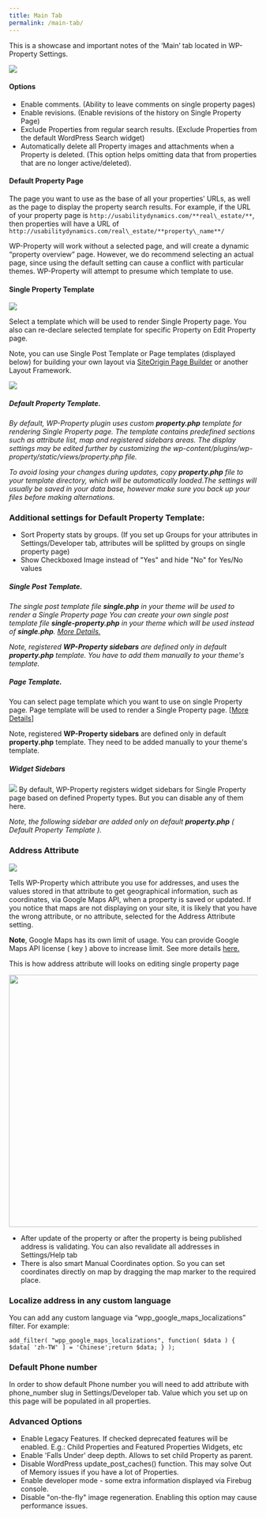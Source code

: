 ```yaml
---
title: Main Tab
permalink: /main-tab/
---
```


This is a showcase and important notes of the ‘Main’ tab located in WP-Property Settings.

![](https://storage.googleapis.com/media.usabilitydynamics.com/2016/10/6ed5981db4224fbd9fca3a1748f656aa.png)

#### Options
*  Enable comments. (Ability to leave comments on single property pages)
*  Enable revisions. (Enable revisions of the history on Single Property Page)
*  Exclude Properties from regular search results. (Exclude Properties from the default WordPress Search widget)
*  Automatically delete all Property images and attachments when a Property is deleted. (This option helps omitting data that from properties that are no longer active/deleted).

#### Default Property Page

The page you want to use as the base of all your properties’ URLs, as well as the page to display the property search results.  For example, if the URL of your property page is `http://usabilitydynamics.com/**real\_estate/**`, then properties will have a URL of `http://usabilitydynamics.com/real\_estate/**property\_name**/`

WP-Property will work without a selected page, and will create a dynamic “property overview” page.  However, we do recommend selecting an actual page, since using the default setting can cause a conflict with particular themes. WP-Property will attempt to presume which template to use.

#### Single Property Template
![](https://storage.googleapis.com/media.usabilitydynamics.com/2016/07/property-main-tab2.jpg)

Select a template which will be used to render Single Property page.
You also can re-declare selected template for specific Property on Edit Property page.

Note, you can use Single Post Template or Page templates (displayed below) for building your own layout via [SiteOrigin Page Builder](https://siteorigin.com/page-builder/) or another Layout Framework.

![](https://storage.googleapis.com/media.usabilitydynamics.com/2016/10/single.png)

##### Default Property Template.
_By default, WP-Property plugin uses custom **property.php** template for rendering Single Property page._
_The template contains predefined sections such as attribute list, map and registered sidebars areas._
_The display settings may be edited further by customizing the wp-content/plugins/wp-property/static/views/property.php file._

_To avoid losing your changes during updates, copy **property.php** file to your template directory, which will be automatically loaded.The settings will usually be saved in your data base, however make sure you back up your files before making alternations._

### Additional settings for Default Property Template:
* Sort Property stats by groups. (If you set up Groups for your attributes in Settings/Developer tab, attributes will be splitted by groups on single property page)
* Show Checkboxed Image instead of "Yes" and hide "No" for Yes/No values 

##### Single Post Template.
_The single post template file **single.php** in your theme will be used to render a Single Property page_
_You can create your own single post template file **single-property.php** in your theme which will be used instead of **single.php**. [More Details.](https://developer.wordpress.org/themes/basics/template-hierarchy/#single-post)_

_Note, registered **WP-Property sidebars** are defined only in default **property.php** template. You have to add them manually to your theme's template._

##### Page Template. 
You can select page template which you want to use on single Property page. 
Page template will be used to render a Single Property page. [[More Details](https://developer.wordpress.org/themes/template-files-section/page-template-files/page-templates/)]

Note, registered **WP-Property sidebars** are defined only in default **property.php** template. They need to be added manually to your theme's template.

##### Widget Sidebars
![](https://storage.googleapis.com/media.usabilitydynamics.com/2016/07/property-main-tab3.jpg)
By default, WP-Property registers widget sidebars for Single Property page based on defined Property types. But you can disable any of them here.

_Note, the following sidebar are added only on default **property.php** ( Default Property Template )._


### Address Attribute
![](https://storage.googleapis.com/media.usabilitydynamics.com/2016/07/property-main-tab4.jpg)

Tells WP-Property which attribute you use for addresses, and uses the values stored in that attribute to get geographical information, such as coordinates, via Google Maps API, when a property is saved or updated.  If you notice that maps are not displaying on your site, it is likely that you have the wrong attribute, or no attribute, selected for the Address Attribute setting.

**Note**, Google Maps has its own limit of usage. You can provide Google Maps API license ( key ) above to increase limit. See more details [here.](https://developers.google.com/maps/documentation/javascript/usage#usage_limits)

This is how address attribute will looks on editing single property page

[<img src="https://storage.googleapis.com/media.usabilitydynamics.com/2012/02/690d5fdc-address-attribute.png" class="so-widget-image" width="825" height="511" />]

-   After update of the property or after the property is being published address is validating.  You can also revalidate all addresses in Settings/Help tab
-   There is also smart Manual Coordinates option. So you can set coordinates directly on map by dragging the map marker to the required place.

### Localize address in any custom language

You can add any custom language via “wpp\_google\_maps\_localizations” filter. For example:

`add_filter( "wpp_google_maps_localizations", function( $data ) { $data[ 'zh-TW' ] = 'Chinese';return $data; } );`

### Default Phone number

In order to show default Phone number you will need to add attribute with phone\_number slug in Settings/Developer tab. Value which you set up on this page will be populated in all properties.

[<img src="https://storage.googleapis.com/media.usabilitydynamics.com/2012/02/ef830e27-property-main-tab.png" class="so-widget-image" width="972" height="570" />]: //storage.googleapis.com/media.usabilitydynamics.com/2012/02/ef830e27-property-main-tab.png
[<img src="https://storage.googleapis.com/media.usabilitydynamics.com/2012/02/690d5fdc-address-attribute.png" class="so-widget-image" width="825" height="511" />]: //storage.googleapis.com/media.usabilitydynamics.com/2012/02/690d5fdc-address-attribute.png

### Advanced Options
*  Enable Legacy Features. If checked deprecated features will be enabled. E.g.: Child Properties and Featured Properties Widgets, etc
*  Enable 'Falls Under' deep depth. Allows to set child Property as parent.
*  Disable WordPress update_post_caches() function. This may solve Out of Memory issues if you have a lot of Properties.
*  Enable developer mode - some extra information displayed via Firebug console. 
*  Disable "on-the-fly" image regeneration. Enabling this option may cause performance issues.

